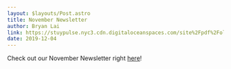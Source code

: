 ```yaml
---
layout: $layouts/Post.astro
title: November Newsletter
author: Bryan Lai
link: https://stuypulse.nyc3.cdn.digitaloceanspaces.com/site%2Fpdf%2Fold_pdfs%2F2019_november.pdf
date: 2019-12-04
---
```

Check out our November Newsletter right [here](https://stuypulse.nyc3.cdn.digitaloceanspaces.com/site%2Fpdf%2Fold_pdfs%2F2019_november.pdf)!
